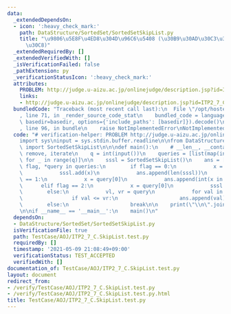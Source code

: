```yaml
---
data:
  _extendedDependsOn:
  - icon: ':heavy_check_mark:'
    path: DataStructure/SortedSet/SortedSetSkipList.py
    title: "\u9806\u5E8F\u4ED8\u304D\u96C6\u5408 (\u30B9\u30AD\u30C3\u30D7\u30EA\u30B9\
      \u30C8)"
  _extendedRequiredBy: []
  _extendedVerifiedWith: []
  _isVerificationFailed: false
  _pathExtension: py
  _verificationStatusIcon: ':heavy_check_mark:'
  attributes:
    PROBLEM: http://judge.u-aizu.ac.jp/onlinejudge/description.jsp?id=ITP2_7_C
    links:
    - http://judge.u-aizu.ac.jp/onlinejudge/description.jsp?id=ITP2_7_C
  bundledCode: "Traceback (most recent call last):\n  File \"/opt/hostedtoolcache/Python/3.10.1/x64/lib/python3.10/site-packages/onlinejudge_verify/documentation/build.py\"\
    , line 71, in _render_source_code_stat\n    bundled_code = language.bundle(stat.path,\
    \ basedir=basedir, options={'include_paths': [basedir]}).decode()\n  File \"/opt/hostedtoolcache/Python/3.10.1/x64/lib/python3.10/site-packages/onlinejudge_verify/languages/python.py\"\
    , line 96, in bundle\n    raise NotImplementedError\nNotImplementedError\n"
  code: "# verification-helper: PROBLEM http://judge.u-aizu.ac.jp/onlinejudge/description.jsp?id=ITP2_7_C\n\
    import sys\ninput = sys.stdin.buffer.readline\n\nfrom DataStructure.SortedSet.SortedSetSkipList\
    \ import SortedSetSkipList\n\n\ndef main():\n    # __len__, __contains__, add,\
    \ remove, iterate\n    q = int(input())\n    queries = [list(map(int, input().split()))\
    \ for _ in range(q)]\n\n    sssl = SortedSetSkipList()\n    ans = []\n    for\
    \ flag, *query in queries:\n        if flag == 0:\n            x = query[0]\n\
    \            sssl.add(x)\n            ans.append(len(sssl))\n        elif flag\
    \ == 1:\n            x = query[0]\n            ans.append(int(x in sssl))\n  \
    \      elif flag == 2:\n            x = query[0]\n            sssl.remove(x)\n\
    \        else:\n            vl, vr = query\n            for val in sssl.iterate(vl):\n\
    \                if val <= vr:\n                    ans.append(val)\n        \
    \        else:\n                    break\n\n    print(\"\\n\".join(map(str, ans)))\n\
    \n\nif __name__ == '__main__':\n    main()\n"
  dependsOn:
  - DataStructure/SortedSet/SortedSetSkipList.py
  isVerificationFile: true
  path: TestCase/AOJ/ITP2_7_C.SkipList.test.py
  requiredBy: []
  timestamp: '2021-05-09 21:08:49+09:00'
  verificationStatus: TEST_ACCEPTED
  verifiedWith: []
documentation_of: TestCase/AOJ/ITP2_7_C.SkipList.test.py
layout: document
redirect_from:
- /verify/TestCase/AOJ/ITP2_7_C.SkipList.test.py
- /verify/TestCase/AOJ/ITP2_7_C.SkipList.test.py.html
title: TestCase/AOJ/ITP2_7_C.SkipList.test.py
---
```


